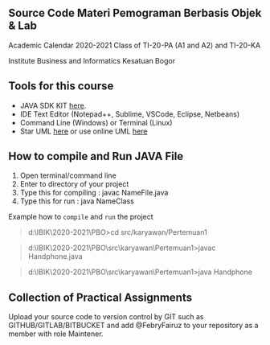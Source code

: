 ## Source Code Materi Pemograman Berbasis Objek & Lab

Academic Calendar 2020-2021 
Class of TI-20-PA (A1 and A2) and TI-20-KA

Institute Business and Informatics Kesatuan Bogor

## Tools for this course

- JAVA SDK KIT [here](https://www.oracle.com/java/technologies/downloads/#jdk17-windows).
- IDE Text Editor (Notepad++, Sublime, VSCode, Eclipse, Netbeans)
- Command Line (Windows) or Terminal (Linux)
- Star UML [here](https://staruml.io/download) or use online UML [here](https://creately.com/lp/uml-diagram-tool/)

## How to compile and Run JAVA File

1. Open terminal/command line
2. Enter to directory of your project
3. Type this for compiling : javac NameFile.java
4. Type this for run : java NameClass 

Example how to `compile` and `run` the project

> d:\IBIK\2020-2021\PBO>cd src/karyawan/Pertemuan1

> d:\IBIK\2020-2021\PBO\src\karyawan\Pertemuan1>javac Handphone.java

> d:\IBIK\2020-2021\PBO\src\karyawan\Pertemuan1>java Handphone


## Collection of Practical Assignments

Upload your source code to version control by GIT such as GITHUB/GITLAB/BITBUCKET and add @FebryFairuz to your repository as a member with role Maintener.
